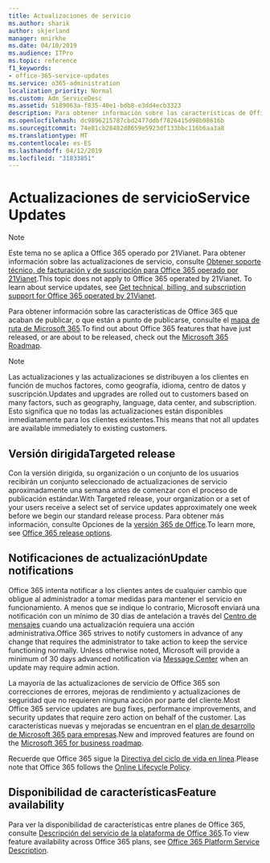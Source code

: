 ```yaml
---
title: Actualizaciones de servicio
ms.author: sharik
author: skjerland
manager: mnirkhe
ms.date: 04/10/2019
ms.audience: ITPro
ms.topic: reference
f1_keywords:
- office-365-service-updates
ms.service: o365-administration
localization_priority: Normal
ms.custom: Adm_ServiceDesc
ms.assetid: 5189063a-f835-40e1-bdb8-e3dd4ecb3323
description: Para obtener información sobre las características de Office 365 que acaban de publicar, o que están a punto de publicarse, consulte el mapa de ruta de Microsoft 365.
ms.openlocfilehash: dc9896215787cbd2477ddbf7826415d98b98616b
ms.sourcegitcommit: 74e81cb28482d8659e5923df133bbc116b6aa3a8
ms.translationtype: MT
ms.contentlocale: es-ES
ms.lasthandoff: 04/12/2019
ms.locfileid: "31833851"
---
```

# <a name="service-updates"></a><span data-ttu-id="fc5e6-103">Actualizaciones de servicio</span><span class="sxs-lookup"><span data-stu-id="fc5e6-103">Service Updates</span></span>

> [!NOTE]
> <span data-ttu-id="fc5e6-p101">Este tema no se aplica a Office 365 operado por 21Vianet. Para obtener información sobre las actualizaciones de servicio, consulte [Obtener soporte técnico, de facturación y de suscripción para Office 365 operado por 21Vianet](http://go.microsoft.com/fwlink/?LinkID=733350&amp;clcid=0x409).</span><span class="sxs-lookup"><span data-stu-id="fc5e6-p101">This topic does not apply to Office 365 operated by 21Vianet. To learn about service updates, see [Get technical, billing, and subscription support for Office 365 operated by 21Vianet](http://go.microsoft.com/fwlink/?LinkID=733350&amp;clcid=0x409).</span></span> 
  
<span data-ttu-id="fc5e6-106">Para obtener información sobre las características de Office 365 que acaban de publicar, o que están a punto de publicarse, consulte el [mapa de ruta de Microsoft 365](https://go.microsoft.com/fwlink/?LinkId=509914).</span><span class="sxs-lookup"><span data-stu-id="fc5e6-106">To find out about Office 365 features that have just released, or are about to be released, check out the [Microsoft 365 Roadmap](https://go.microsoft.com/fwlink/?LinkId=509914).</span></span>
  
> [!NOTE]
> <span data-ttu-id="fc5e6-107">Las actualizaciones y las actualizaciones se distribuyen a los clientes en función de muchos factores, como geografía, idioma, centro de datos y suscripción.</span><span class="sxs-lookup"><span data-stu-id="fc5e6-107">Updates and upgrades are rolled out to customers based on many factors, such as geography, language, data center, and subscription.</span></span> <span data-ttu-id="fc5e6-108">Esto significa que no todas las actualizaciones están disponibles inmediatamente para los clientes existentes.</span><span class="sxs-lookup"><span data-stu-id="fc5e6-108">This means that not all updates are available immediately to existing customers.</span></span> 
  
## <a name="targeted-release"></a><span data-ttu-id="fc5e6-109">Versión dirigida</span><span class="sxs-lookup"><span data-stu-id="fc5e6-109">Targeted release</span></span>

<span data-ttu-id="fc5e6-110">Con la versión dirigida, su organización o un conjunto de los usuarios recibirán un conjunto seleccionado de actualizaciones de servicio aproximadamente una semana antes de comenzar con el proceso de publicación estándar.</span><span class="sxs-lookup"><span data-stu-id="fc5e6-110">With Targeted release, your organization or a set of your users receive a select set of service updates approximately one week before we begin our standard release process.</span></span> <span data-ttu-id="fc5e6-111">Para obtener más información, consulte Opciones de la [versión 365 de Office](https://docs.microsoft.com/office365/admin/manage/release-options-in-office-365?view=o365-worldwide).</span><span class="sxs-lookup"><span data-stu-id="fc5e6-111">To learn more, see [Office 365 release options](https://docs.microsoft.com/office365/admin/manage/release-options-in-office-365?view=o365-worldwide).</span></span> 
  
## <a name="update-notifications"></a><span data-ttu-id="fc5e6-112">Notificaciones de actualización</span><span class="sxs-lookup"><span data-stu-id="fc5e6-112">Update notifications</span></span>

<span data-ttu-id="fc5e6-p104">Office 365 intenta notificar a los clientes antes de cualquier cambio que obligue al administrador a tomar medidas para mantener el servicio en funcionamiento. A menos que se indique lo contrario, Microsoft enviará una notificación con un mínimo de 30 días de antelación a través del [Centro de mensajes](http://technet.microsoft.com/library/38FB3333-BFCC-4340-A37B-DEDA509C209.aspx) cuando una actualización requiera una acción administrativa.</span><span class="sxs-lookup"><span data-stu-id="fc5e6-p104">Office 365 strives to notify customers in advance of any change that requires the administrator to take action to keep the service functioning normally. Unless otherwise noted, Microsoft will provide a minimum of 30 days advanced notification via [Message Center](http://technet.microsoft.com/library/38FB3333-BFCC-4340-A37B-DEDA509C209.aspx) when an update may require admin action.</span></span> 
  
<span data-ttu-id="fc5e6-115">La mayoría de las actualizaciones de servicio de Office 365 son correcciones de errores, mejoras de rendimiento y actualizaciones de seguridad que no requieren ninguna acción por parte del cliente.</span><span class="sxs-lookup"><span data-stu-id="fc5e6-115">Most Office 365 service updates are bug fixes, performance improvements, and security updates that require zero action on behalf of the customer.</span></span> <span data-ttu-id="fc5e6-116">Las características nuevas y mejoradas se encuentran en el [plan de desarrollo de Microsoft 365 para empresas](http://roadmap.office.com/).</span><span class="sxs-lookup"><span data-stu-id="fc5e6-116">New and improved features are found on the [Microsoft 365 for business roadmap](http://roadmap.office.com/).</span></span>
  
<span data-ttu-id="fc5e6-117">Recuerde que Office 365 sigue la [Directiva del ciclo de vida en línea](https://support.microsoft.com/lifecycle#gp/osslpolicy).</span><span class="sxs-lookup"><span data-stu-id="fc5e6-117">Please note that Office 365 follows the [Online Lifecycle Policy](https://support.microsoft.com/lifecycle#gp/osslpolicy).</span></span>
  
## <a name="feature-availability"></a><span data-ttu-id="fc5e6-118">Disponibilidad de características</span><span class="sxs-lookup"><span data-stu-id="fc5e6-118">Feature availability</span></span>

<span data-ttu-id="fc5e6-119">Para ver la disponibilidad de características entre planes de Office 365, consulte [Descripción del servicio de la plataforma de Office 365](https://technet.microsoft.com/library/office-365-platform-service-description.aspx).</span><span class="sxs-lookup"><span data-stu-id="fc5e6-119">To view feature availability across Office 365 plans, see [Office 365 Platform Service Description](https://technet.microsoft.com/library/office-365-platform-service-description.aspx).</span></span>
  

